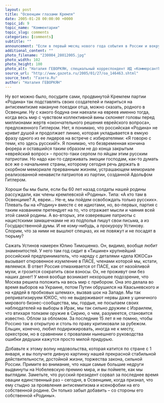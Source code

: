 ```yaml
---
layout: post
title: "Освенцим глазами Кремля"
date: 2005-01-28 00:00:00 +0000
topic_id: 9
topic_name: "Комментарии"
topic_slug: comments
categories: [comments]
subtitle: ""
announcement: "Если в первый месяц нового года события в России и вокруг нее развиваются так, как развиваются, то что же это будет за год? Мрак какой-то. Облом по всем направлениям."
additional_content: ""
photo_filename: "230004_28012005.jpg"
photo_width: 102
photo_height: 100
photo_alt: "Наталия ГЕВОРКЯН, специальный корреспондент ИД «КоммерсантЪ»"
source_url: "http://www.gazeta.ru/2005/01/27/oa_146463.shtml"
source_text: "Газета.Ru"
author: "Наталия ГЕВОРКЯН"
---
```

Ну вот можно было, посудите сами, продвинутой Кремлем партии «Родина» так подставлять своих создателей и пиариться на антисемитизме накануне поездки отца, можно сказать, родного в Освенцим. Ну с какого бодуна они наехали на евреев именно тогда, когда весь мир с чувством коллективной вины склоняет головы перед миллионами жертв «окончательного решения еврейского вопроса», предложенного Гитлером. Нет, я понимаю, что российская «Родина» не кривит душой и продолжает линию, которая укладывается в емкую фразу одного из ее лидеров на встрече с избирателями: «Я говорю с теми, кто здесь русский!». Я понимаю, что безвременная кончина фюрера и оставшийся таким образом не до конца закрытым «еврейский вопрос» – просто-таки серпом по яйцам этим русским патриотам. Но надо как-то сдерживать эмоции господам, как-то думать все же о начальнике страны, которому сегодня речь держать в скорбном мемориале прерванным жизням, устрашающем мемориале реализованной ненависти патриотов из партии, созданной Адольфом Гитлером.

Хороши бы мы были, если бы 60 лет назад солдаты нашей родины рассуждали, как члены кремлевской «Родины». Типа: «А кто там в Освенциме? А, евреи… Не-е, мы пойдем освобождать только русских». Плевать бы на «Родину» вместе с ее идиотами, но, во-первых, партия с таким названием претендует на то, что отражает мысли и чаяния всей этой самой родины. А во-вторых, эти озверевшие патриоты с нацистскими замашечками не из подполья пишут свои письма, а из Государственной думы. И не кому-нибудь, а прокурору Устинову. Спорим, что за ними не вышлют спецназ, их не повяжут и не посадят в тюрьму?

Сажать Устинов намерен Юлию Тимошенко. Он, видимо, вообще любит знаменитостей. У него там год сидит в «Тишине» крупнейший российский предприниматель, что наряду с деталями «дела ЮКОСа» вызывает откровенное изумление в ПАСЕ, членами которой мы, кстати, являемся. В ответ Россия отмахивается от ПАСЕ, как от назойливой мухи, и грозится сократить свои взносы. Ох, не проживут они без наших денег! У меня вообще возникает нехорошее подозрение, что Москва решила положить на весь мир с прибором. Она это делала во время выборов на Украине, потом Путин обрушился на Квасьневского и на «дядей в пробковых шлемах», вызвав шок на Западе. Мы так реприватизируем ЮКОС, что не выдерживают нервы даже у циничного мирового бизнес-сообщества, мы, гордые, не посылаем своих наблюдателей на выборы в Ирак, мы так сильно дружим с Израилем, что втихаря толкаем оружие в Сирию, о чем, разумеется, становится известно. Облом за обломом. За последние 15 лет я не помню, чтобы Россию так в открытую и столь по праву критиковали за рубежом. Ельцин, конечно, любил подирижировать, иногда не к месту, оркестром, но в сравнении с провалами нынешнего руководства ошибки дедушки кажутся просто милой придурью.

Добавьте к этому волну недовольства, которая катится по стране с 1 января, и вы получите дивную картинку нашей прекрасной стабильной действительности, достойной жизни, торжества закона, сильной России. Примите во внимание, что наши самые большие недруги выдвинуты на Нобелевскую премию мира, и вы поймете, как мы выглядим. Заметьте, что русский президент сорвал за последнее время овации единственный раз – сегодня, в Освенциме, когда признал, что ему стыдно за проявления антисемитизма и ксенофобии на его собственной родине. Он только забыл добавить – со стороны его собственной «Родины».
